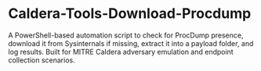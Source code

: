 # Caldera-Tools-Download-Procdump
A PowerShell-based automation script to check for ProcDump presence, download it from Sysinternals if missing, extract it into a payload folder, and log results. Built for MITRE Caldera adversary emulation and endpoint collection scenarios.
